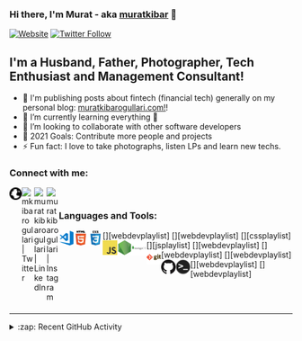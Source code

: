 ### Hi there, I'm Murat - aka [muratkibar][website] 👋

[![Website](https://img.shields.io/website?label=muratkibarogullari.com&style=for-the-badge&url=https%3A%2F%2Fmuratkibarogullari.com)](https://muratkibarogullari.com)
[![Twitter Follow](https://img.shields.io/twitter/follow/mkibarogullari?color=1DA1F2&logo=twitter&style=for-the-badge)](https://twitter.com/intent/follow?original_referer=https%3A%2F%2Fgithub.com%2Fmkibarogullari&screen_name=mkibarogullari)

## I'm a Husband, Father, Photographer, Tech Enthusiast and Management Consultant!

- 🔭 I'm publishing posts about fintech (financial tech) generally on my personal blog: [muratkibarogullari.com!][blog]!
- 🌱 I’m currently learning everything 🤣
- 👯 I’m looking to collaborate with other software developers
- 🥅 2021 Goals: Contribute more people and projects
- ⚡ Fun fact: I love to take photographs, listen LPs and learn new techs.

### Connect with me:

[<img align="left" alt="muratkibarogullari.com" width="22px" src="https://raw.githubusercontent.com/iconic/open-iconic/master/svg/globe.svg" />][website]
[<img align="left" alt="mkibarogullari | Twitter" width="22px" src="https://cdn.jsdelivr.net/npm/simple-icons@v3/icons/twitter.svg" />][twitter]
[<img align="left" alt="muratkibarogullari | LinkedIn" width="22px" src="https://cdn.jsdelivr.net/npm/simple-icons@v3/icons/linkedin.svg" />][linkedin]
[<img align="left" alt="muratkibarogullari | Instagram" width="22px" src="https://cdn.jsdelivr.net/npm/simple-icons@v3/icons/instagram.svg" />][instagram]

<br />

### Languages and Tools:

[<img align="left" alt="Visual Studio Code" width="26px" src="https://raw.githubusercontent.com/github/explore/80688e429a7d4ef2fca1e82350fe8e3517d3494d/topics/visual-studio-code/visual-studio-code.png" />][webdevplaylist]
[<img align="left" alt="HTML5" width="26px" src="https://raw.githubusercontent.com/github/explore/80688e429a7d4ef2fca1e82350fe8e3517d3494d/topics/html/html.png" />][webdevplaylist]
[<img align="left" alt="CSS3" width="26px" src="https://raw.githubusercontent.com/github/explore/80688e429a7d4ef2fca1e82350fe8e3517d3494d/topics/css/css.png" />][cssplaylist]
[<img align="left" alt="JavaScript" width="26px" src="https://raw.githubusercontent.com/github/explore/80688e429a7d4ef2fca1e82350fe8e3517d3494d/topics/javascript/javascript.png" />][jsplaylist]
[<img align="left" alt="Node.js" width="26px" src="https://raw.githubusercontent.com/github/explore/80688e429a7d4ef2fca1e82350fe8e3517d3494d/topics/nodejs/nodejs.png" />][webdevplaylist]
[<img align="left" alt="MongoDB" width="26px" src="https://raw.githubusercontent.com/github/explore/80688e429a7d4ef2fca1e82350fe8e3517d3494d/topics/mongodb/mongodb.png" />][webdevplaylist]
[<img align="left" alt="Git" width="26px" src="https://raw.githubusercontent.com/github/explore/80688e429a7d4ef2fca1e82350fe8e3517d3494d/topics/git/git.png" />][webdevplaylist]
[<img align="left" alt="GitHub" width="26px" src="https://raw.githubusercontent.com/github/explore/78df643247d429f6cc873026c0622819ad797942/topics/github/github.png" />][webdevplaylist]
[<img align="left" alt="Terminal" width="26px" src="https://raw.githubusercontent.com/github/explore/80688e429a7d4ef2fca1e82350fe8e3517d3494d/topics/terminal/terminal.png" />][webdevplaylist]

<br />
<br />

---

<details>
  <summary>:zap: Recent GitHub Activity</summary>
  
<!--START_SECTION:activity-->
1. 💪 Opened PR [#1] in [muratkibar/ibanshare-app](https://github.com/muratkibar/ibanshare-app)
2. 🎉 Opened PR [#2] in [muratkibar/ibanshare-www](https://github.com/muratkibar/ibanshare-www)
<!--END_SECTION:activity-->

</details>

<!-- <details>
  <summary>:zap: GitHub Stats</summary>

  <img align="left" alt="muratkibar's GitHub Stats" src="https://github-readme-stats.codestackr.vercel.app/api?username=codeSTACKr&show_icons=true&hide_border=true" />

</details> -->

[website]: https://muratkibarogullari.com
[blog]: https://muratkibarogullari.com
[twitter]: https://twitter.com/mkibarogullari
[instagram]: https://instagram.com/muratkibarogullari
[linkedin]: https://linkedin.com/in/muratkibarogullari
